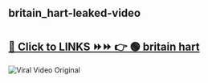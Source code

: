 
 ## britain_hart-leaked-video 

# <h2><a href="https://clipsfans.com/britain_hart&ref=git">🔗 Click to LINKS ⏩⏩ 👉 🟢 britain hart </a></h2>

<a href="https://clipsfans.com/britain_hart&ref=git" rel="nofollow" data-target="animated-image.originalLink"><img src="https://i.ibb.co.com/xMMVF88/686577567.gif" alt="Viral Video Original" style="max-width: 100%; display: inline-block;" data-target="animated-image.originalImage"></a>

